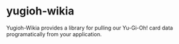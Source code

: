 # yugioh-wikia
Yugioh-Wikia provides a library for pulling our Yu-Gi-Oh! card data programatically from your application.
